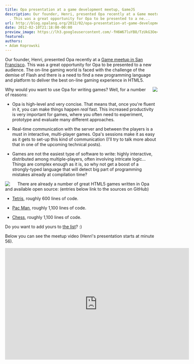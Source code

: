 ```yaml
---
title: Opa presentation at a game development meetup, GameJS
description: Our founder, Henri, presented Opa recently at a Game meetup in San Francisco
  . This was a great opportunity for Opa to be presented to a ne...
url: http://blog.opalang.org/2012/02/opa-presentation-at-game-development.html
date: 2012-02-10T21:18:00-00:00
preview_image: https://lh3.googleusercontent.com/-fH6W67luYB8/TzUkG3Oe4qI/AAAAAAAAaqo/CZwCx05KNiw/w1200-h630-p-k-no-nu/gamesjs1.jpg
featured:
authors:
- Adam Koprowski
---
```


<div class="sectionbody">
<div class="paragraph"><p>Our founder, Henri, presented Opa recently at a <a href="http://www.meetup.com/gamesjs">Game meetup in San Francisco</a>. This was a great opportunity for Opa to be presented to a new audience. The on-line gaming world is faced with the challenge of the demise of Flash and there is a need to find a new programming language and platform to deliver the best on-line gaming experience in HTML5.</p></div>
<img src="https://lh3.googleusercontent.com/-fH6W67luYB8/TzUkG3Oe4qI/AAAAAAAAaqo/CZwCx05KNiw/s350/gamesjs1.jpg" style="float:right; margin-left: 15px"/>
<div class="paragraph"><p>Why would you want to use Opa for writing games? Well, for a number of reasons:</p></div>
<div class="ulist"><ul>
<li>
<p>
Opa is high-level and very concise. That means that, once you're fluent in it, you can make things happen <em>real</em> fast. This increased productivity is very important for games, where you often need to experiment, prototype and evaluate many different approaches.
</p>
</li>
<li>
<p>
Real-time communication with the server and between the players is a must in interactive, multi-player games. Opa's sessions make it as easy as it gets to set-up this kind of communication (I'll try to talk more about that in one of the upcoming technical posts).
</p>
</li>
<li>
<p>
Games are not the easiest type of software to write: highly interactive, distributed among multiple-players, often involving intricate logic&hellip; Things are complex enough as it is, so why not get a boost of a strongly-typed language that will detect big part of programming mistakes already at compilation time?
</p>
</li>
</ul></div>
<img src="https://lh6.googleusercontent.com/-bPEILUbuy94/TzUkGyntdvI/AAAAAAAAaqs/e4rzPlun0d8/s350/gamesjs2.jpg" style="float:left; margin-right: 25px"/>
<div class="paragraph"><p>There are already a number of great HTML5 games written in Opa and available open source: (entries below link to the sources on GitHub)</p></div>
<div class="ulist"><ul>
<li>
<p>
<a href="https://github.com/mattgu74/OpaTetris">Tetris</a>, roughly 600 lines of code.
</p>
</li>
<li>
<p>
<a href="https://github.com/HenJi/=Opacman">Pac Man</a>, roughly 1,100 lines of code.
</p>
</li>
<li>
<p>
<a href="https://github.com/mads379/opa-chess">Chess</a>, roughly 1,100 lines of code.
</p>
</li>
</ul></div>
<div class="paragraph"><p>Do you want to add yours to <a href="http://opalang.org/see.xmlt">the list</a>? :)</p></div>
<div class="paragraph"><p>Below you can see the meetup video (Henri's presentation starts at minute 56).</p></div>
<div style="text-align: center">
  <iframe src="http://www.ustream.tv/embed/recorded/20318025" width="608" height="368" scrolling="no" frameborder="0" style="border: 0px none transparent;"></iframe>
</div>
</div>
